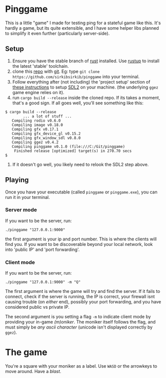 # Pinggame

This is a little "game" I made for testing ping for a stateful game like this. It's hardly a game, but its quite extensible, and I have some helper libs planned to simplify it even further (particularly server-side).

## Setup
1. Ensure you have the stable branch of [rust](https://www.rust-lang.org/) installed. Use [rustup](https://rustup.rs) to install the latest 'stable' toolchain.
1. clone this [repo](https://github.com/sirkibsirkib/pinggame) with [git](https://git-scm.com/). Eg: type `git clone https://github.com/sirkibsirkib/pinggame` into your terminal.
1. Follow everything after (not including) the 'project setup' section of [these instructions](https://github.com/ggez/ggez/blob/master/docs/BuildingForEveryPlatform.md) to setup [SDL2](https://www.libsdl.org/) on your machine. (the underlying `ggez` game engine relies on it).
1. run `cargo build --release` inside the cloned repo. If its takes a moment, that's a good sign. If all goes well, you'll see something like this:
```
$ cargo build --release
		... a lot of stuff ...
   Compiling rodio v0.6.0
   Compiling image v0.18.0
   Compiling gfx v0.17.1
   Compiling gfx_device_gl v0.15.2
   Compiling gfx_window_sdl v0.8.0
   Compiling ggez v0.4.2
   Compiling pinggame v0.1.0 (file:///C:/Git/pinggame)
    Finished release [optimized] target(s) in 270.70 secs
$
```
1. If it doesn't go well, you likely need to relook the SDL2 step above.

## Playing
Once you have your executable (called `pinggame` or `pinggame.exe`), you can run it in your terminal.

### Server mode
If you want to be the server, run:
```
./pinggame "127.0.0.1:9000" 
```
the first argument is your ip and port number. This is where the clients will find you. If you want to be discoverable beyond your local network, look into 'public IP' and 'port forwarding'.

### Client mode
If you want to be the server, run:
```
./pinggame "127.0.0.1:9000" -m "Q"
```
The first argument is where the game will try and find the server. If it fails to connect, check if the server is running, the IP is correct, your firewall isnt causing trouble (on _either_ end), possibly your port forwarding, and you have considered public vs private IP.

The second argument is you setting a flag `-m` to indicate client mode by providing your in-game _(m)oniker_. The moniker itself follows the flag, and must simply be _any ascii character_ (unicode isn't displayed correctly by `ggez`).


# The game
You're a square with your moniker as a label. Use `WASD` or the arrowkeys to move around. Have a _blast_.